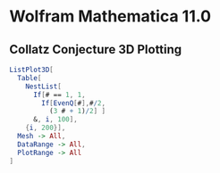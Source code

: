 
# Wolfram Mathematica 11.0
## Collatz Conjecture 3D Plotting
```Mathematica
ListPlot3D[
  Table[
    NestList[
      If[# == 1, 1, 
        If[EvenQ[#],#/2,
          (3 # + 1)/2] ]
      &, i, 100],
    {i, 200}],
  Mesh -> All,
  DataRange -> All,
  PlotRange -> All
]
```
